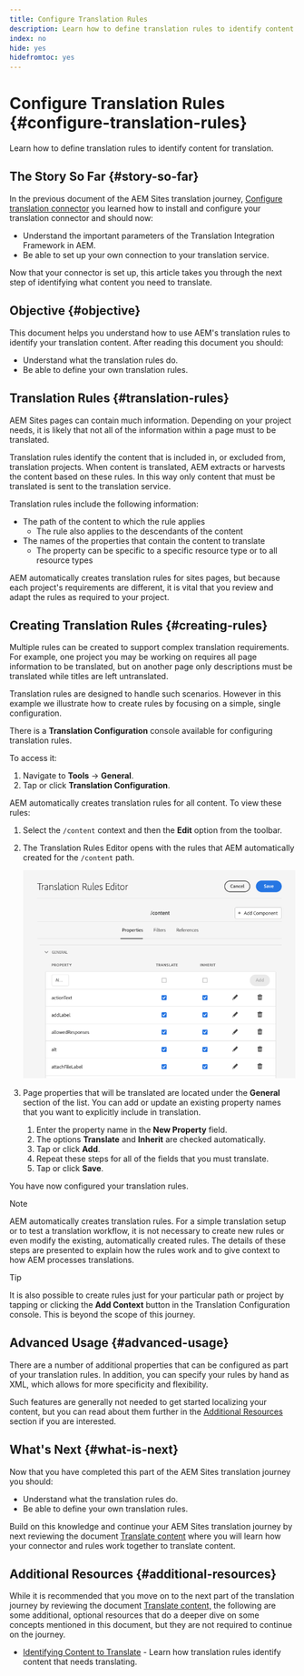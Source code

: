 ```yaml
---
title: Configure Translation Rules
description: Learn how to define translation rules to identify content for translation.
index: no
hide: yes
hidefromtoc: yes
---
```


# Configure Translation Rules {#configure-translation-rules}

Learn how to define translation rules to identify content for translation.

## The Story So Far {#story-so-far}

In the previous document of the AEM Sites translation journey, [Configure translation connector](configure-connector.md) you learned how to install and configure your translation connector and should now:

* Understand the important parameters of the Translation Integration Framework in AEM.
* Be able to set up your own connection to your translation service.

Now that your connector is set up, this article takes you through the next step of identifying what content you need to translate.

## Objective {#objective}

This document helps you understand how to use AEM's translation rules to identify your translation content. After reading this document you should:

* Understand what the translation rules do.
* Be able to define your own translation rules.

## Translation Rules {#translation-rules}

AEM Sites pages can contain much information. Depending on your project needs, it is likely that not all of the information within a page must to be translated.

Translation rules identify the content that is included in, or excluded from, translation projects. When content is translated, AEM extracts or harvests the content based on these rules. In this way only content that must be translated is sent to the translation service.

Translation rules include the following information:

* The path of the content to which the rule applies
  * The rule also applies to the descendants of the content
* The names of the properties that contain the content to translate
  * The property can be specific to a specific resource type or to all resource types

AEM automatically creates translation rules for sites pages, but because each project's requirements are different, it is vital that you review and adapt the rules as required to your project.

## Creating Translation Rules {#creating-rules}

Multiple rules can be created to support complex translation requirements. For example, one project you may be working on requires all page information to be translated, but on another page only descriptions must be translated while titles are left untranslated.

Translation rules are designed to handle such scenarios. However in this example we illustrate how to create rules by focusing on a simple, single configuration.

There is a **Translation Configuration** console available for configuring translation rules.

To access it:

1. Navigate to **Tools** -&gt; **General**.
1. Tap or click **Translation Configuration**.

AEM automatically creates translation rules for all content. To view these rules:

1. Select the `/content` context and then the **Edit** option from the toolbar.
1. The Translation Rules Editor opens with the rules that AEM automatically created for the `/content` path.

   ![Translation rules editor](assets/translation-rules-editor.png)

1. Page properties that will be translated are located under the **General** section of the list. You can add or update an existing property names that you want to explicitly include in translation.
   1. Enter the property name in the **New Property** field.
   1. The options **Translate** and **Inherit** are checked automatically.
   1. Tap or click **Add**.
   1. Repeat these steps for all of the fields that you must translate.
   1. Tap or click **Save**.

You have now configured your translation rules.

>[!NOTE]
>
>AEM automatically creates translation rules. For a simple translation setup or to test a translation workflow, it is not necessary to create new rules or even modify the existing, automatically created rules. The details of these steps are presented to explain how the rules work and to give context to how AEM processes translations.

>[!TIP]
>
>It is also possible to create rules just for your particular path or project by tapping or clicking the **Add Context** button in the Translation Configuration console. This is beyond the scope of this journey.

## Advanced Usage {#advanced-usage}

There are a number of additional properties that can be configured as part of your translation rules. In addition, you can specify your rules by hand as XML, which allows for more specificity and flexibility.

Such features are generally not needed to get started localizing your content, but you can read about them further in the [Additional Resources](#additional-resources) section if you are interested.

## What's Next {#what-is-next}

Now that you have completed this part of the AEM Sites translation journey you should:

* Understand what the translation rules do.
* Be able to define your own translation rules.

Build on this knowledge and continue your AEM Sites translation journey by next reviewing the document [Translate content](translate-content.md) where you will learn how your connector and rules work together to translate content.

## Additional Resources {#additional-resources}

While it is recommended that you move on to the next part of the translation journey by reviewing the document [Translate content,](translate-content.md) the following are some additional, optional resources that do a deeper dive on some concepts mentioned in this document, but they are not required to continue on the journey.

* [Identifying Content to Translate](/help/sites-cloud/administering/translation/rules.md) - Learn how translation rules identify content that needs translating.

